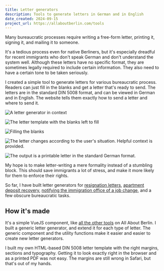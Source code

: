 ```yaml
---
title: Letter generators
description: Tools to generate letters in German and in English
date_created: 2024-09-15
project_url: https://allaboutberlin.com/tools
---
```


Many bureaucratic processes require writing a free-form letter, printing it, signing it, and mailing it to someone.

It's a tedious process even for native Berliners, but it's especially dreadful for recent immigrants who don't speak German and don't understand the system well. Although these letters have no specific format, they are sometimes legally required to include certain information. They also need to have a certain tone to be taken seriously.

I created a simple tool to generate letters for various bureaucratic process. Readers can just fill in the blanks and get a letter that's ready to send. The letters are in the standard DIN 5008 format, and can be viewed in German and in English. The website tells them exactly how to send a letter and where to send it.

![](/images/letter-generator-0.png "A letter generator in context")

![](/images/letter-generator-1.png "The letter template with the blanks left to fill")

![](/images/letter-generator-2.png "Filling the blanks")

![](/images/letter-generator-3.png "The letter changes according to the user's situation. Helpful context is provided.")

![](/images/letter-generator-4.png "The output is a printable letter in the standard German format.")

My hope is to make letter-writing a mere formality instead of a stumbling block. This should save immigrants a lot of stress, and make it more likely for them to enforce their rights.

So far, I have built letter generators for [resignation letters](https://allaboutberlin.com/docs/resignation-letter), [apartment deposit recovery](https://allaboutberlin.com/docs/deposit-return), [notifying the immigration office of a job change](https://allaboutberlin.com/docs/auslanderbehorde-job-change), and a few obscure bureaucratic tasks.

## How it's made

It's a simple VueJS component, like [all the other tools](https://allaboutberlin.com/tools) on All About Berlin. I built a generic letter generator, and extend it for each type of letter. The generic component and the utility functions make it easier and easier to create new letter generators.

I built my own HTML-based DIN 5008 letter template with the right margins, sections and typography. Getting it to look exactly right in the browser and as a printed PDF was not easy. The margins are still wrong in Safari, but that's out of my hands.